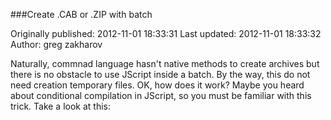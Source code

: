 ###Create .CAB or .ZIP with batch

Originally published: 2012-11-01 18:33:31
Last updated: 2012-11-01 18:33:32
Author: greg zakharov

Naturally, commnad language hasn't native methods to create archives but there is no obstacle to use JScript inside a batch. By the way, this do not need creation temporary files. OK, how does it work? Maybe you heard about conditional compilation in JScript, so you must be familiar with this trick. Take a look at this: